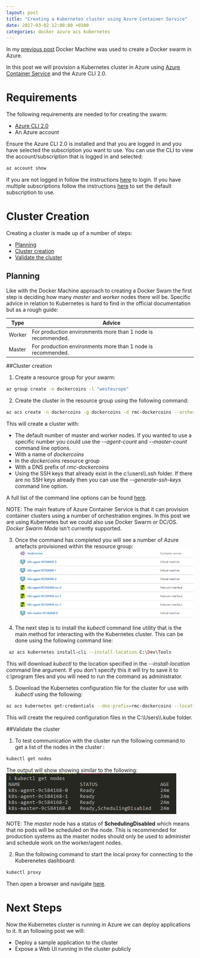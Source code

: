 ```yaml
---
layout: post
title: "Creating a Kubernetes cluster using Azure Container Service"
date: 2017-03-02 12:00:00 +0100
categories: docker azure acs kubernetes
---
```

In my [previous post](2016-10-01-creating-a-docker-swarm-in-azure.markdown) Docker Machine was used to create a Docker swarm in Azure.

In this post we will provision a Kubernetes cluster in Azure using [Azure Container Service](https://azure.microsoft.com/en-gb/services/container-service/) and the Azure CLI 2.0.

# Requirements
The following requirements are needed to for creating the swarm:

- [Azure CLI 2.0](https://docs.microsoft.com/en-us/cli/azure/install-azure-cli)
- An Azure account

Ensure the Azure CLI 2.0 is installed and that you are logged in and you have selected the subscription you want to use.  You can use the CLI to view the account/subscription that is logged in and selected:
```bash
az account show
```
If you are not logged in follow the instructions [here](https://docs.microsoft.com/en-us/cli/azure/authenticate-azure-cli) to login. If you have multiple subscriptions follow the instructions [here](https://docs.microsoft.com/en-us/cli/azure/manage-azure-subscriptions-azure-cli) to set the default subscription to use.

# Cluster Creation
Creating a cluster is made up of a number of steps:

* [Planning](#planning)
* [Cluster creation](#cluster-creation)
* [Validate the cluster](#validate-the-cluster)

## Planning
Like with the Docker Machine approach to creating a Docker Swam the first step is deciding how many *master* and *worker* nodes there will be.  Specific advice in relation to Kubernetes is hard to find in the official documentation but as a rough guide:

| Type   | Advice                                   |
| ------ | ---------------------------------------- |
| Worker | For production environments more than 1 node is recommended. |
| Master | For production environments more than 1 node is recommended. |

##Cluster creation
1) Create a resource group for your swarm:
```bash
az group create -n dockercoins -l "westeurope"
```

2) Create the cluster in the resource group using the following command:
```bash
az acs create -n dockercoins -g dockercoins -d rmc-dockercoins --orchestrator-type kubernetes
```
This will create a cluster with:

* The default number of master and worker nodes. If you wanted to use a specific number you could use the *--agent-count* and *--master-count* command line options.
* With a name of *dockercoins*
* In the *dockercoins* resource group
* With a DNS prefix of *rmc-dockercoins*
* Using the SSH keys that already exist in the c:\users\\<user>\\\.ssh folder. If there are no SSH keys already then you can use the *--generate-ssh-keys* command line option.

A full list of the command line options can be found [here](https://docs.microsoft.com/en-us/cli/azure/acs#create). 

NOTE: The main feature of Azure Container Service is that it can provision container clusters using a number of orchestration engines. In this post we are using Kubernetes but we could also use Docker Swarm or DC/OS. *Docker Swarm Mode* isn't currently supported.

3) Once the command has completed you will see a number of Azure artefacts provisioned within the resource group:
![resource group](/images/swarmacs/Resourcegroup.PNG)

4) The next step is to install the *kubectl* command line utility that is the main method for interacting with the Kubernetes cluster. This can be done using the following command line:

```bash
 az acs kubernetes install-cli --install-location C:\Dev\Tools
```

This will download *kubectl* to the location specified in the *--install-location* command line argument. If you don't specify this it will try to save it to c:\program files and you will need to run the command as administrator.

5) Download the Kubernetes configuration file for the cluster for use with *kubectl* using the following:

```bash
az acs kubernetes get-credentials --dns-prefix=rmc-dockercoins --location=westeurope --user azureuser
```

This will create the required configuration files in the C:\Users\\<user>\\.kube folder.

##Validate the cluster
1) To test communication with the cluster run the following command to get a list of the nodes in the cluster :
```bash
kubectl get nodes
```
The output will show showing similar to the following:
![fqdn](/images/swarmacs/getnodes.png)

NOTE: The *master* node has a status of **SchedulingDisabled** which means that no pods will be scheduled on the node. This is recommended for production systems as the master nodes should only be used to administer and schedule work on the worker/agent nodes.

2) Run the following command to start the local proxy for connecting to the Kuberenetes dashboard:

```bash
kubectl proxy
```

 Then open a browser and navigate [here](http://127.0.0.1:8001/api/v1/proxy/namespaces/kube-system/services/kubernetes-dashboard/#/workload?namespace=default).

# Next Steps

Now the Kubernetes cluster is running in Azure we can deploy applications to it. It an following post we will:

* Deploy a sample application to the cluster
* Expose a Web UI running in the cluster publicly



